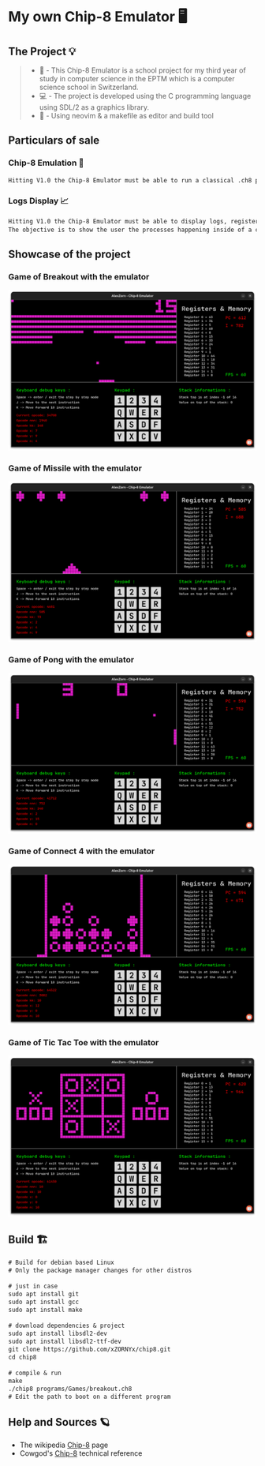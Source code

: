 # My own Chip-8 Emulator 🖥

## The Project 💡
> - 🏫 - This Chip-8 Emulator is a school project for my third year of study in computer science in the EPTM which is a computer science school in Switzerland.
> - 💻 - The project is developed using the C programming language using SDL/2 as a graphics library.
> - 🗿 - Using neovim & a makefile as editor and build tool


## Particulars of sale
### Chip-8 Emulation 🦾
```txt
Hitting V1.0 the Chip-8 Emulator must be able to run a classical .ch8 program correctly
```

### Logs Display 📈
```txt
Hitting V1.0 the Chip-8 Emulator must be able to display logs, registers, memory states and content.
The objective is to show the user the processes happening inside of a computer.
```

## Showcase of the project
### Game of Breakout with the emulator
![Breakout](./screenshots/Breakout.png)

### Game of Missile with the emulator
![Missile](./screenshots/Missile.png)

### Game of Pong with the emulator
![Pong](./screenshots/Pong.png)

### Game of Connect 4 with the emulator
![Connect 4](./screenshots/Connect4.png)

### Game of Tic Tac Toe with the emulator
![Tic Tac Toe](./screenshots/Tictac.png)

## Build 🏗️
```shell
# Build for debian based Linux
# Only the package manager changes for other distros

# just in case
sudo apt install git
sudo apt install gcc
sudo apt install make

# download dependencies & project
sudo apt install libsdl2-dev
sudo apt install libsdl2-ttf-dev
git clone https://github.com/xZORNYx/chip8.git
cd chip8

# compile & run
make
./chip8 programs/Games/breakout.ch8
# Edit the path to boot on a different program
```

## Help and Sources 🪐
- The wikipedia [Chip-8](https://en.wikipedia.org/wiki/CHIP-8) page
- Cowgod's [Chip-8](http://devernay.free.fr/hacks/chip8/C8TECH10.HTM#6xkk) technical reference
